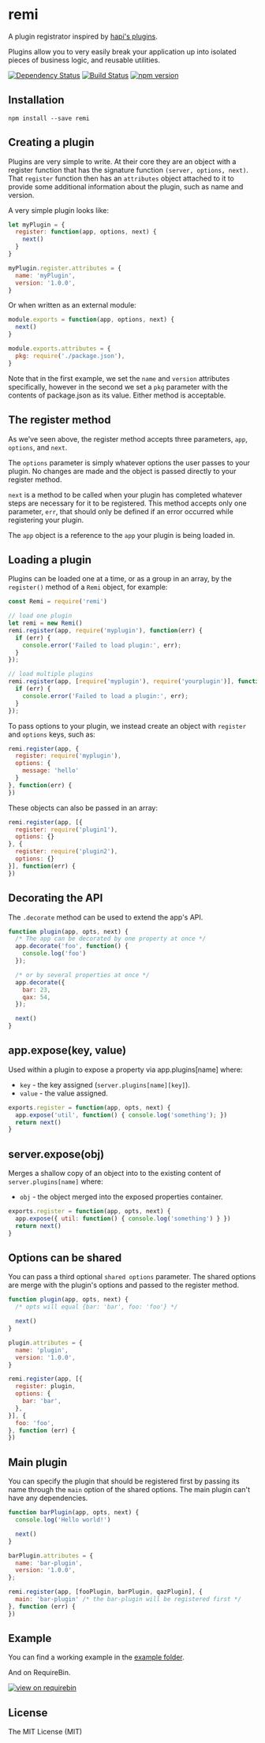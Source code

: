 # remi

A plugin registrator inspired by [hapi's plugins](http://hapijs.com/tutorials/plugins).

Plugins allow you to very easily break your application up into isolated pieces of
business logic, and reusable utilities.

[![Dependency Status](https://david-dm.org/zkochan/remi/status.svg?style=flat)](https://david-dm.org/zkochan/remi)
[![Build Status](https://travis-ci.org/zkochan/remi.svg?branch=master)](https://travis-ci.org/zkochan/remi)
[![npm version](https://badge.fury.io/js/remi.svg)](http://badge.fury.io/js/remi)


## Installation

```
npm install --save remi
```


## Creating a plugin

Plugins are very simple to write. At their core they are an object with a register
function that has the signature function `(server, options, next)`. That `register`
function then has an `attributes` object attached to it to provide some
additional information about the plugin, such as name and version.

A very simple plugin looks like:

```js
let myPlugin = {
  register: function(app, options, next) {
    next()
  }
}

myPlugin.register.attributes = {
  name: 'myPlugin',
  version: '1.0.0',
}
```

Or when written as an external module:

```js
module.exports = function(app, options, next) {
  next()
}

module.exports.attributes = {
  pkg: require('./package.json'),
}
```

Note that in the first example, we set the `name` and `version` attributes specifically,
however in the second we set a `pkg` parameter with the contents of package.json as
its value. Either method is acceptable.


## The register method

As we've seen above, the register method accepts three parameters, `app`, `options`, and `next`.

The `options` parameter is simply whatever options the user passes to your plugin.
No changes are made and the object is passed directly to your register method.

`next` is a method to be called when your plugin has completed whatever steps are
necessary for it to be registered. This method accepts only one parameter, `err`,
that should only be defined if an error occurred while registering your plugin.

The `app` object is a reference to the `app` your plugin is being loaded in.


## Loading a plugin

Plugins can be loaded one at a time, or as a group in an array, by the
`register()` method of a `Remi` object, for example:

```js
const Remi = require('remi')

// load one plugin
let remi = new Remi()
remi.register(app, require('myplugin'), function(err) {
  if (err) {
    console.error('Failed to load plugin:', err);
  }
});

// load multiple plugins
remi.register(app, [require('myplugin'), require('yourplugin')], function(err) {
  if (err) {
    console.error('Failed to load a plugin:', err);
  }
});
```

To pass options to your plugin, we instead create an object with `register` and `options` keys, such as:

```js
remi.register(app, {
  register: require('myplugin'),
  options: {
    message: 'hello'
  }
}, function(err) {
})
```

These objects can also be passed in an array:

```js
remi.register(app, [{
  register: require('plugin1'),
  options: {}
}, {
  register: require('plugin2'),
  options: {}
}], function(err) {
})
```


## Decorating the API

The `.decorate` method can be used to extend the app's API.

```js
function plugin(app, opts, next) {
  /* The app can be decorated by one property at once */
  app.decorate('foo', function() {
    console.log('foo')
  });

  /* or by several properties at once */
  app.decorate({
    bar: 23,
    qax: 54,
  });

  next()
}
```


## app.expose(key, value)

Used within a plugin to expose a property via app.plugins[name] where:

* `key` - the key assigned (`server.plugins[name][key]`).
* `value` - the value assigned.

```js
exports.register = function(app, opts, next) {
  app.expose('util', function() { console.log('something'); })
  return next()
}
```


## server.expose(obj)

Merges a shallow copy of an object into to the existing content of `server.plugins[name]` where:

* `obj` - the object merged into the exposed properties container.

```js
exports.register = function(app, opts, next) {
  app.expose({ util: function() { console.log('something') } })
  return next()
}
```


## Options can be shared

You can pass a third optional `shared options` parameter. The shared options are
merge with the plugin's options and passed to the register method.

```js
function plugin(app, opts, next) {
  /* opts will equal {bar: 'bar', foo: 'foo'} */

  next()
}

plugin.attributes = {
  name: 'plugin',
  version: '1.0.0',
}

remi.register(app, [{
  register: plugin,
  options: {
    bar: 'bar',
  },
}], {
  foo: 'foo',
}, function (err) {
})
```


## Main plugin

You can specify the plugin that should be registered first by passing its name
through the `main` option of the shared options. The main plugin can't have any
dependencies.

```js
function barPlugin(app, opts, next) {
  console.log('Hello world!')

  next()
}

barPlugin.attributes = {
  name: 'bar-plugin',
  version: '1.0.0',
};

remi.register(app, [fooPlugin, barPlugin, qazPlugin], {
  main: 'bar-plugin' /* the bar-plugin will be registered first */
}, function (err) {
})
```


## Example

You can find a working example in the [example folder](example).

And on RequireBin.

[![view on requirebin](http://requirebin.com/badge.png)](http://requirebin.com/?gist=27ea2b9d6dc72abea03c)


## License

The MIT License (MIT)
